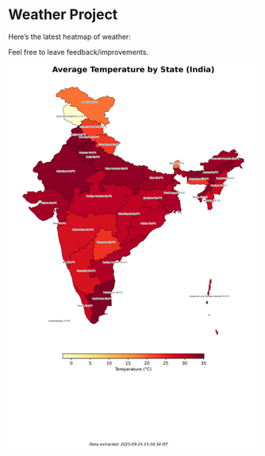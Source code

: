 # Weather Project

Here’s the latest heatmap of weather:

Feel free to leave feedback/improvements.

![India Heatmap](docs/assets/india_heatmap.png?v=D50E14)
